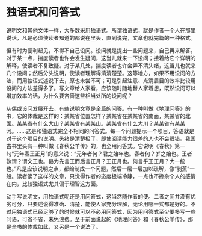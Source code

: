 # 独语式和问答式

说明文和其他文体一样，大多数采用独语式。所谓独语式，就是作者一个人在那里说话，凡是必须使读者知道的都说在里头，直到说完，文章也就完篇的一种格式。

但有时为便利起见，不得不自己设问。设问就是提出一些问题来，自己再来解答。对于某一点，揣度读者也许会发生疑问，这当儿就来一下设问；接着给它个详明的解释，使读者不复致疑。对于某几处，揣度读者也许会弄不清头绪，这当儿也就来几个设问；然后分头说明，使读者理解得清清楚楚。这等地方，如果不用设问的方法，而用独语式述说下去，原也未尝不可；可是引起注意、点清眉目的效率比较用设问的方法差得多了。写文章给人家看，应该随时随地替人家着想，既然设问可以增加效率的话，为什么要吝啬这些相当处所的设问呢？

从偶或设问发展开去，有些说明文竟是全篇的问答。有一种叫做《地理问答》的书，它的体裁是这样的：某某省位置怎样？某某省在某某省的南面，某某省的北面。某某省有什么大山？某某省有某某山。某某省有什么大川？某某省有某某河。……这是和独语式完全不相同的问答式。每一个问题提示一个项目，答语就是对于这个项目的说明。头绪是清楚极了，即使阅读能力很差的人也不会缠错。我国古书里头有一种叫做《春秋公羊传》的，也全用问答式。它说明《春秋》第一句“元年春王正月”的意义说：“元年者何？君之始年也。春者何？岁之始也。王者孰谓？谓文王也。曷为先言王而后言正月？王正月也。何言乎王正月？大一统也。”凡是应该说明之点，都给制成一个问题，然后一层一层加以疏解，像“剥蕉”一般。读者读了这样的文章，只觉得作者的态度极端冷静，一点也不搀杂个人的感情在内，比较独语式尤其偏于理智这方面。

动手写说明文，用独语式呢还是用问答式，这当然随作者的便。二者之间并没有优劣可分，只要述说得准确、清楚，能使人家充分理解，无论用哪一式都是好的。不过用独语式已经足够了的时候就可以不必用问答式，因为用问答式至少要多写一些问语，可省不省，未免浪费。至于前面说起的《地理问答》和《春秋公羊传》，那是全书的体裁如此，又另是一个说法了。